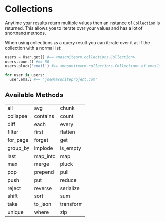 # Collections

Anytime your results return multiple values then an instance of `Collection` is returned. This allows you to iterate over your values and has a lot of shorthand methods.

When using collections as a query result you can iterate over it as if the collection with a normal list:

```python
users = User.get() #== <masoniteorm.collections.Collection>
users.count() #== 50
users.pluck('email') #== <masoniteorm.collections.Collection> of emails

for user in users:
  user.email #== 'joe@masoniteproject.com'
```

## Available Methods

|  |  |  |
| :--- | :--- | :--- |
| all | avg | chunk |
| collapse | contains | count |
| diff | each | every |
| filter | first | flatten |
| for\_page | forget | get |
| group\_by | implode | is\_empty |
| last | map\_into | map |
| max | merge | pluck |
| pop | prepend | pull |
| push | put | reduce |
| reject | reverse | serialize |
| shift | sort | sum |
| take | to\_json | transform |
| unique | where | zip |

